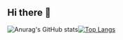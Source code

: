 ## Hi there 👋
![Anurag's GitHub stats](https://github-readme-stats.vercel.app/api?username=DIYlxz)[![Top Langs](https://github-readme-stats.vercel.app/api/top-langs/?username=DIYlxz&layout=compact)]()  
<!--
**DIYlxz/DIYlxz** is a ✨ _special_ ✨ repository because its `README.md` (this file) appears on your GitHub profile.

Here are some ideas to get you started:

- 🔭 I’m currently working on ...
- 🌱 I’m currently learning ...
- 👯 I’m looking to collaborate on ...
- 🤔 I’m looking for help with ...
- 💬 Ask me about ...
- 📫 How to reach me: ...
- 😄 Pronouns: ...
- ⚡ Fun fact: ...
-->
